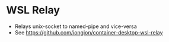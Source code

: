 # WSL Relay

- Relays unix-socket to named-pipe and vice-versa
- See <https://github.com/iongion/container-desktop-wsl-relay>
